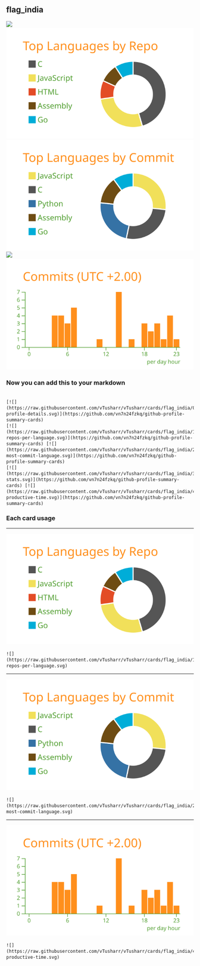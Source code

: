 ## flag_india

[![](./0-profile-details.svg)](https://github.com/vn7n24fzkq/github-profile-summary-cards)
[![](./1-repos-per-language.svg)](https://github.com/vn7n24fzkq/github-profile-summary-cards) [![](./2-most-commit-language.svg)](https://github.com/vn7n24fzkq/github-profile-summary-cards)
[![](./3-stats.svg)](https://github.com/vn7n24fzkq/github-profile-summary-cards) [![](./4-productive-time.svg)](https://github.com/vn7n24fzkq/github-profile-summary-cards)
### Now you can add this to your markdown
```

[![](https://raw.githubusercontent.com/vTusharr/vTusharr/cards/flag_india/0-profile-details.svg)](https://github.com/vn7n24fzkq/github-profile-summary-cards)
[![](https://raw.githubusercontent.com/vTusharr/vTusharr/cards/flag_india/1-repos-per-language.svg)](https://github.com/vn7n24fzkq/github-profile-summary-cards) [![](https://raw.githubusercontent.com/vTusharr/vTusharr/cards/flag_india/2-most-commit-language.svg)](https://github.com/vn7n24fzkq/github-profile-summary-cards)
[![](https://raw.githubusercontent.com/vTusharr/vTusharr/cards/flag_india/3-stats.svg)](https://github.com/vn7n24fzkq/github-profile-summary-cards) [![](https://raw.githubusercontent.com/vTusharr/vTusharr/cards/flag_india/4-productive-time.svg)](https://github.com/vn7n24fzkq/github-profile-summary-cards)

```

### Each card usage
---

![](./1-repos-per-language.svg)

```
![](https://raw.githubusercontent.com/vTusharr/vTusharr/cards/flag_india/1-repos-per-language.svg)
```

    

---

![](./2-most-commit-language.svg)

```
![](https://raw.githubusercontent.com/vTusharr/vTusharr/cards/flag_india/2-most-commit-language.svg)
```

    

---

![](./4-productive-time.svg)

```
![](https://raw.githubusercontent.com/vTusharr/vTusharr/cards/flag_india/4-productive-time.svg)
```

    
